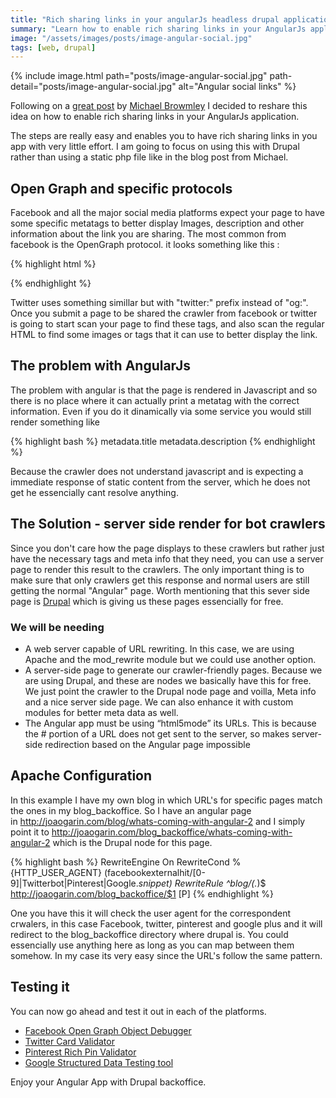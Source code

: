```yaml
---
title: "Rich sharing links in your angularJs headless drupal application"
summary: "Learn how to enable rich sharing links in your AngularJs application."
image: "/assets/images/posts/image-angular-social.jpg"
tags: [web, drupal]
---
```


{% include image.html path="posts/image-angular-social.jpg" path-detail="posts/image-angular-social.jpg" alt="Angular social links" %}

Following on a [great post](http://www.michaelbromley.co.uk/blog/171/enable-rich-social-sharing-in-your-angularjs-app) by [Michael Browmley](https://twitter.com/michlbrmly) I decided to reshare this idea on how to enable rich sharing links in your AngularJs application.

The steps are really easy and enables you to have rich sharing links in you app with very little effort. I am going to focus on using this with Drupal rather than using a static php file like in the blog post from Michael.

## Open Graph and specific protocols

Facebook and all the major social media platforms expect your page to have some specific metatags to better display Images, description and other information about the link you are sharing. The most common from facebook is the OpenGraph protocol. it looks something like this :

{% highlight html %}
 <head>
    <meta property="og:title" content="Your own page title" />
    <meta property="og:description" content="A description of the page you are sharing." />
    <meta property="og:image" content="http://www.mysite.com/dist/images/nice_picture.jpg" />
 </head>
{% endhighlight %}

Twitter uses something simillar but with "twitter:" prefix instead of "og:". Once you submit a page to be shared the crawler from facebook or twitter is going to start scan your page to find these tags, and also scan the regular HTML to find some images or tags that it can use to better display the link.

## The problem with AngularJs

The problem with angular is that the page is rendered in Javascript and so there is no place where it can actually print a metatag with the correct information. Even if you do it dinamically via some service you would still render something like

{% highlight bash %}
 metadata.title
 metadata.description
{% endhighlight %}

Because the crawler does not understand javascript and is expecting a immediate response of static content from the server, which he does not get he essencially cant resolve anything.

## The Solution - server side render for bot crawlers

Since you don't care how the page displays to these crawlers but rather just have the necessary tags and meta info that they need, you can use a server page to render this result to the crawlers. The only important thing is to make sure that only crawlers get this response and normal users are still getting the normal "Angular" page. Worth mentioning that this sever side page is [Drupal](https://www.drupal.org) which is giving us these pages essencially for free.

### We will be needing

*   A web server capable of URL rewriting. In this case, we are using Apache and the mod_rewrite module but we could use another option.
*   A server-side page to generate our crawler-friendly pages. Because we are using Drupal, and these are nodes we basically have this for free. We just point the crawler to the Drupal node page and voilla,&nbsp;Meta info and a nice server side page. We can also enhance it with custom modules&nbsp;for better meta data as well.
*   The Angular app must be using “html5mode” its URLs. This is because the # portion of a URL does not get sent to the server, so makes server-side redirection based on the Angular page impossible


## Apache Configuration

In this example I have my own blog in which URL's for specific pages match the ones in my blog_backoffice. So I have an angular page in&nbsp;http://joaogarin.com/blog/whats-coming-with-angular-2 and I simply point it to&nbsp;http://joaogarin.com/blog_backoffice/whats-coming-with-angular-2 which is the Drupal node for this page.

{% highlight bash %}
<ifModule mod_rewrite.c>
    RewriteEngine On
    RewriteCond %{HTTP_USER_AGENT} (facebookexternalhit/[0-9]|Twitterbot|Pinterest|Google.*snippet)
    RewriteRule ^blog/(.*)$ http://joaogarin.com/blog_backoffice/$1 [P]
</ifModule>
{% endhighlight %}

One you have this it will check the user agent for the correspondent crwalers, in this case Facebook, twitter, pinterest and google plus and it will redirect to the blog_backoffice directory where drupal is. You could essencially use anything here as long as you can map between them somehow. In my case its very easy since the URL's follow the same pattern.

## Testing it

You can now go ahead and test it out in each of the platforms.

*   [Facebook Open Graph Object Debugger](https://developers.facebook.com/tools/debug/)
*   [Twitter Card Validator](https://dev.twitter.com/docs/cards/validation/validator)
*   [Pinterest Rich Pin Validator](https://developers.pinterest.com/rich_pins/validator/)
*   [Google Structured Data Testing tool](http://www.google.com/webmasters/tools/richsnippets)

Enjoy your Angular App with Drupal backoffice.
